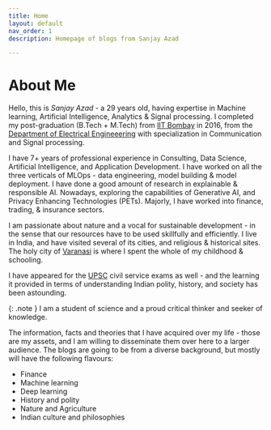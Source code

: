 ```yaml
---
title: Home
layout: default
nav_order: 1
description: Homepage of blogs from Sanjay Azad

---
```


# About Me 

Hello, this is *Sanjay Azad* - a 29 years old, having expertise in Machine learning, Artificial Intelligence, Analytics & Signal processing.
I completed my post-graduation (B.Tech + M.Tech) from [IIT Bombay] in 2016, from the [Department of Electrical Engineeering] with specialization in Communication and Signal processing.

I have 7+ years of professional experience in Consulting, Data Science, Artificial Intelligence, and Application Development. I have worked on all the three verticals of MLOps - data engineering, model building & model deployment. I have done a good amount of research in explainable & responsible AI. Nowadays, exploring the capabilities of Generative AI, and Privacy Enhancing Technologies (PETs). Majorly, I have worked into finance, trading, & insurance sectors.

I am passionate about nature and a vocal for sustainable development - in the sense that our resources have to be used skillfully and efficiently.
I live in India, and have visited several of its cities, and religious & historical sites. The holy city of [Varanasi] is where I spent the whole of my childhood & schooling.

I have appeared for the [UPSC] civil service exams as well - and the learning it provided in terms of understanding Indian polity, history, and society has been astounding.

{: .note }
I am a student of science and a proud critical thinker and seeker of knowledge.

The information, facts and theories that I have acquired over my life - those are my assets, and I am willing to disseminate them over here to a larger audience. The blogs are going to be from a diverse background, but mostly will have the following flavours:

- Finance
- Machine learning
- Deep learning
- History and polity
- Nature and Agriculture
- Indian culture and philosophies


[IIT Bombay]: https://www.iitb.ac.in/
[Department of Electrical Engineeering]: https://www.ee.iitb.ac.in/
[Varanasi]: https://en.wikipedia.org/wiki/Varanasi
[UPSC]: https://upsc.gov.in/

